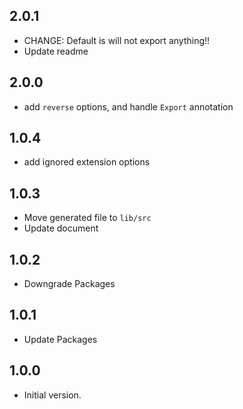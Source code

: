 ## 2.0.1
- CHANGE: Default is will not export anything!!
- Update readme
## 2.0.0
- add ```reverse``` options, and handle ```Export``` annotation

## 1.0.4

- add ignored extension options

## 1.0.3

- Move generated file to ```lib/src```
- Update document


## 1.0.2

- Downgrade Packages

## 1.0.1

- Update Packages


## 1.0.0

- Initial version.
